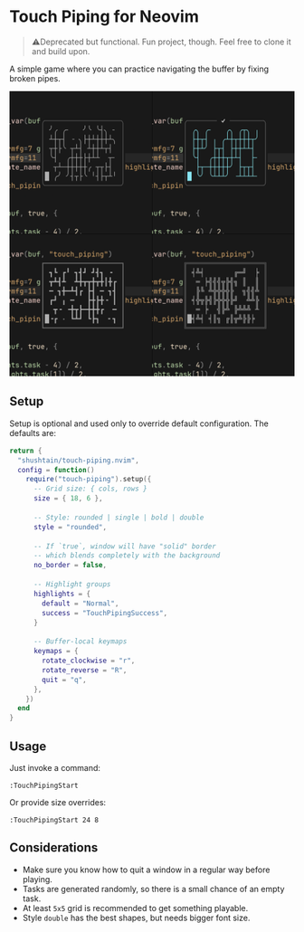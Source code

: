 # Touch Piping for Neovim

> ⚠️Deprecated but functional. Fun project, though. Feel free to clone it and build upon.

A simple game where you can practice navigating the buffer by fixing broken pipes.

![Example](https://raw.githubusercontent.com/shushtain/touch-piping.nvim/refs/heads/main/example.png)

## Setup

Setup is optional and used only to override default configuration. The defaults are:

```lua
return {
  "shushtain/touch-piping.nvim",
  config = function()
    require("touch-piping").setup({
      -- Grid size: { cols, rows }
      size = { 18, 6 },

      -- Style: rounded | single | bold | double
      style = "rounded",

      -- If `true`, window will have "solid" border
      -- which blends completely with the background
      no_border = false,

      -- Highlight groups
      highlights = {
        default = "Normal",
        success = "TouchPipingSuccess",
      }

      -- Buffer-local keymaps
      keymaps = {
        rotate_clockwise = "r",
        rotate_reverse = "R",
        quit = "q",
      },
    })
  end
}
```

## Usage

Just invoke a command:

```vim
:TouchPipingStart
```

Or provide size overrides:

```vim
:TouchPipingStart 24 8
```

## Considerations

- Make sure you know how to quit a window in a regular way before playing.
- Tasks are generated randomly, so there is a small chance of an empty task.
- At least `5x5` grid is recommended to get something playable.
- Style `double` has the best shapes, but needs bigger font size.
